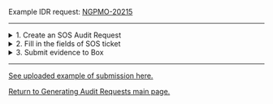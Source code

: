 Example IDR request: [NGPMO-20215](https://jiracloud.swg.usma.ibm.com:8443/browse/NGPMO-20215)

***

<details>
<summary>1. Create an SOS Audit Request</summary>

> Submit [SOS Audit Request Form](https://pages.github.ibm.com/SOSTeam/SOS-Docs/audits/auditrequest/)<br> 
> _Example: [SOSSR0034409](https://ibm.service-now.com/nav_to.do?uri=%2Fsn_vul_sos_service_request.do%3Fsys_id%3Dad7a68d1874629101030217f8bbb35a1)_

</details>




<details>
<summary>2. Fill in the fields of SOS ticket</summary>

> Assignment Group - _SOS Audit_<br>
> Severity - _Sev - 2_<br>
> C_Code - _ARMADA_<br>
> Category - _Audit Evidence Request_

> Short Description -<br>
> > _"PagerDuty alerts from SOC to RIAS (10/1/22 -3/31/23)"_ <br>

> Description -<br>
> > "For NGPMO-20215, please kindly provide a population of PagerDuty alerts from the SOC to RIAS generated for the audit period October 1, 2022 through March 31, 2023. 
> > Include population completeness evidence, such as a screenshot showing all filters applied, the number of records generated, and a date/time stamp showing when the listing was generated.<br>
> > Source: PagerDuty<br>
> > Preferred Data File Type: .xlsx/.csv (Report); .png/.jpeg (Completeness)<br>
> > Thank you."

<b>Click "Submit"</b>

</details>

<details>
<summary>3. Submit evidence to Box</summary>

1. Once you receive an email with the attached evidence, upload it to the appropriate Box folder indicated in the NGPMO ticket along with a *README* note

1. Comment/update the NGPMO ticket stating the successful submission of the requested evidence and let Betty McGlynn and James know

</details>

***

[See uploaded example of submission here.](https://ibm.ent.box.com/folder/203437704428)

[Return to Generating Audit Requests main page.](https://github.ibm.com/gensec/OperatorVault-Wiki/wiki/Generating-Audit-Request-Reports)